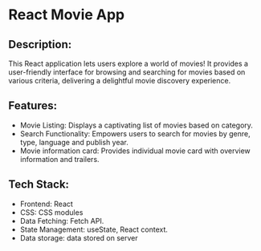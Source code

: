 # React Movie App

## Description:
This React application lets users explore a world of movies! It provides a user-friendly interface for browsing and searching for movies based on various criteria, delivering a delightful movie discovery experience.

## Features:
- Movie Listing: Displays a captivating list of movies based on category.
- Search Functionality: Empowers users to search for movies by genre, type, language and publish year.
- Movie information card: Provides individual movie card with overview information and trailers.

## Tech Stack:
- Frontend: React
- CSS: CSS modules
- Data Fetching: Fetch API.
- State Management: useState, React context.
- Data storage: data stored on server

